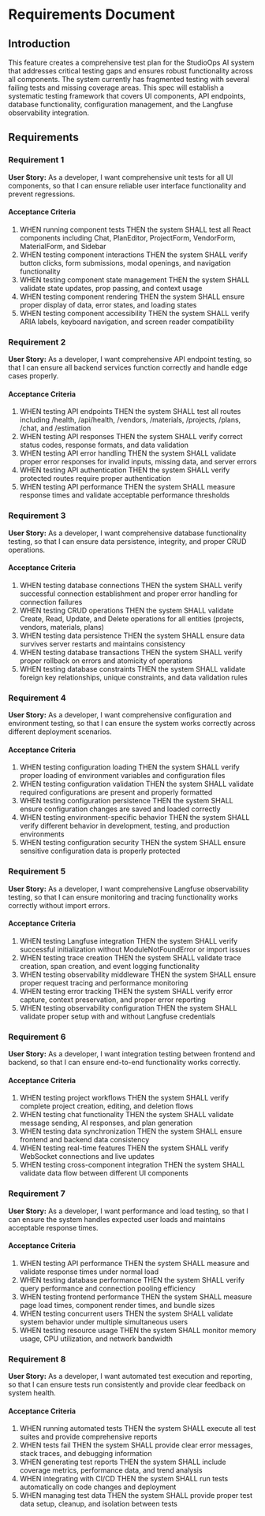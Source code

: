 # Requirements Document

## Introduction

This feature creates a comprehensive test plan for the StudioOps AI system that addresses critical testing gaps and ensures robust functionality across all components. The system currently has fragmented testing with several failing tests and missing coverage areas. This spec will establish a systematic testing framework that covers UI components, API endpoints, database functionality, configuration management, and the Langfuse observability integration.

## Requirements

### Requirement 1

**User Story:** As a developer, I want comprehensive unit tests for all UI components, so that I can ensure reliable user interface functionality and prevent regressions.

#### Acceptance Criteria

1. WHEN running component tests THEN the system SHALL test all React components including Chat, PlanEditor, ProjectForm, VendorForm, MaterialForm, and Sidebar
2. WHEN testing component interactions THEN the system SHALL verify button clicks, form submissions, modal openings, and navigation functionality
3. WHEN testing component state management THEN the system SHALL validate state updates, prop passing, and context usage
4. WHEN testing component rendering THEN the system SHALL ensure proper display of data, error states, and loading states
5. WHEN testing component accessibility THEN the system SHALL verify ARIA labels, keyboard navigation, and screen reader compatibility

### Requirement 2

**User Story:** As a developer, I want comprehensive API endpoint testing, so that I can ensure all backend services function correctly and handle edge cases properly.

#### Acceptance Criteria

1. WHEN testing API endpoints THEN the system SHALL test all routes including /health, /api/health, /vendors, /materials, /projects, /plans, /chat, and /estimation
2. WHEN testing API responses THEN the system SHALL verify correct status codes, response formats, and data validation
3. WHEN testing API error handling THEN the system SHALL validate proper error responses for invalid inputs, missing data, and server errors
4. WHEN testing API authentication THEN the system SHALL verify protected routes require proper authentication
5. WHEN testing API performance THEN the system SHALL measure response times and validate acceptable performance thresholds

### Requirement 3

**User Story:** As a developer, I want comprehensive database functionality testing, so that I can ensure data persistence, integrity, and proper CRUD operations.

#### Acceptance Criteria

1. WHEN testing database connections THEN the system SHALL verify successful connection establishment and proper error handling for connection failures
2. WHEN testing CRUD operations THEN the system SHALL validate Create, Read, Update, and Delete operations for all entities (projects, vendors, materials, plans)
3. WHEN testing data persistence THEN the system SHALL ensure data survives server restarts and maintains consistency
4. WHEN testing database transactions THEN the system SHALL verify proper rollback on errors and atomicity of operations
5. WHEN testing database constraints THEN the system SHALL validate foreign key relationships, unique constraints, and data validation rules

### Requirement 4

**User Story:** As a developer, I want comprehensive configuration and environment testing, so that I can ensure the system works correctly across different deployment scenarios.

#### Acceptance Criteria

1. WHEN testing configuration loading THEN the system SHALL verify proper loading of environment variables and configuration files
2. WHEN testing configuration validation THEN the system SHALL validate required configurations are present and properly formatted
3. WHEN testing configuration persistence THEN the system SHALL ensure configuration changes are saved and loaded correctly
4. WHEN testing environment-specific behavior THEN the system SHALL verify different behavior in development, testing, and production environments
5. WHEN testing configuration security THEN the system SHALL ensure sensitive configuration data is properly protected

### Requirement 5

**User Story:** As a developer, I want comprehensive Langfuse observability testing, so that I can ensure monitoring and tracing functionality works correctly without import errors.

#### Acceptance Criteria

1. WHEN testing Langfuse integration THEN the system SHALL verify successful initialization without ModuleNotFoundError or import issues
2. WHEN testing trace creation THEN the system SHALL validate trace creation, span creation, and event logging functionality
3. WHEN testing observability middleware THEN the system SHALL ensure proper request tracing and performance monitoring
4. WHEN testing error tracking THEN the system SHALL verify error capture, context preservation, and proper error reporting
5. WHEN testing observability configuration THEN the system SHALL validate proper setup with and without Langfuse credentials

### Requirement 6

**User Story:** As a developer, I want integration testing between frontend and backend, so that I can ensure end-to-end functionality works correctly.

#### Acceptance Criteria

1. WHEN testing project workflows THEN the system SHALL verify complete project creation, editing, and deletion flows
2. WHEN testing chat functionality THEN the system SHALL validate message sending, AI responses, and plan generation
3. WHEN testing data synchronization THEN the system SHALL ensure frontend and backend data consistency
4. WHEN testing real-time features THEN the system SHALL verify WebSocket connections and live updates
5. WHEN testing cross-component integration THEN the system SHALL validate data flow between different UI components

### Requirement 7

**User Story:** As a developer, I want performance and load testing, so that I can ensure the system handles expected user loads and maintains acceptable response times.

#### Acceptance Criteria

1. WHEN testing API performance THEN the system SHALL measure and validate response times under normal load
2. WHEN testing database performance THEN the system SHALL verify query performance and connection pooling efficiency
3. WHEN testing frontend performance THEN the system SHALL measure page load times, component render times, and bundle sizes
4. WHEN testing concurrent users THEN the system SHALL validate system behavior under multiple simultaneous users
5. WHEN testing resource usage THEN the system SHALL monitor memory usage, CPU utilization, and network bandwidth

### Requirement 8

**User Story:** As a developer, I want automated test execution and reporting, so that I can ensure tests run consistently and provide clear feedback on system health.

#### Acceptance Criteria

1. WHEN running automated tests THEN the system SHALL execute all test suites and provide comprehensive reports
2. WHEN tests fail THEN the system SHALL provide clear error messages, stack traces, and debugging information
3. WHEN generating test reports THEN the system SHALL include coverage metrics, performance data, and trend analysis
4. WHEN integrating with CI/CD THEN the system SHALL run tests automatically on code changes and deployment
5. WHEN managing test data THEN the system SHALL provide proper test data setup, cleanup, and isolation between tests